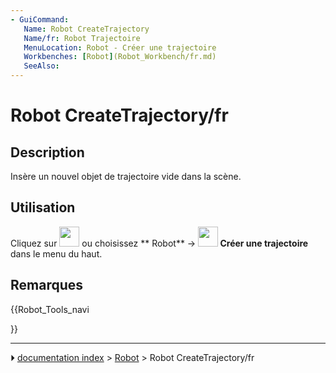 ```yaml
---
- GuiCommand:
   Name: Robot CreateTrajectory
   Name/fr: Robot Trajectoire
   MenuLocation: Robot - Créer une trajectoire
   Workbenches: [Robot](Robot_Workbench/fr.md)
   SeeAlso: 
---
```


# Robot CreateTrajectory/fr

## Description

Insère un nouvel objet de trajectoire vide dans la scène.

## Utilisation

Cliquez sur <img alt="" src=images/Robot_CreateTrajectory.svg  style="width:32px;"> ou choisissez ** Robot** → **<img src="images/Robot_CreateTrajectory.svg" width=32px> Créer une trajectoire** dans le menu du haut.

## Remarques





{{Robot_Tools_navi

}}



---
⏵ [documentation index](../README.md) > [Robot](Robot_Workbench.md) > Robot CreateTrajectory/fr

